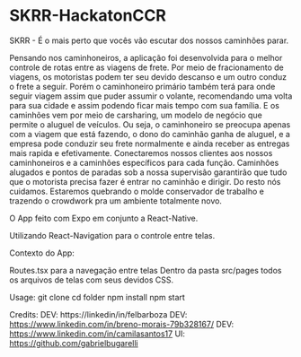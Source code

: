 # SKRR-HackatonCCR

SKRR - É o mais perto que vocês vão escutar dos nossos caminhões parar.

Pensando nos caminhoneiros, a aplicação foi desenvolvida para o melhor controle de rotas entre as viagens de frete. Por meio de fracionamento
de viagens, os motoristas podem ter seu devido descanso e um outro conduz o frete a seguir. Porém o caminhoneiro primário também terá para onde 
seguir viagem assim que puder assumir o volante, recomendando uma volta para sua cidade e assim podendo ficar mais tempo com sua família.
E os caminhões vem por meio de carsharing, um modelo de negócio que permite o aluguel de veículos. Ou seja, o caminhoneiro se preocupa apenas
com a viagem que está fazendo, o dono do caminhão ganha de aluguel, e a empresa pode conduzir seu frete normalmente e ainda receber as entregas
mais rapida e efetivamente.
Conectaremos nossos clientes aos nossos caminhoneiros e a caminhões específicos para cada função.
Caminhões alugados e pontos de paradas sob a nossa supervisão garantirão que tudo que o motorista precisa fazer é entrar no caminhão e dirigir. 
Do resto nós cuidamos.
Estaremos quebrando o molde conservador de trabalho e trazendo o crowdwork pra um ambiente totalmente novo.


O App feito com Expo em conjunto a React-Native.

Utilizando React-Navigation para o controle entre telas.

Contexto do App: 

Routes.tsx para a navegação entre telas
Dentro da pasta src/pages todos os arquivos de telas com seus devidos CSS.

Usage: 
git clone <folder>
cd folder
npm install
npm start

Credits: 
DEV: https://linkedin/in/felbarboza
DEV: https://www.linkedin.com/in/breno-morais-79b328167/
DEV: https://www.linkedin.com/in/camilasantos17
UI: https://github.com/gabrielbugarelli

